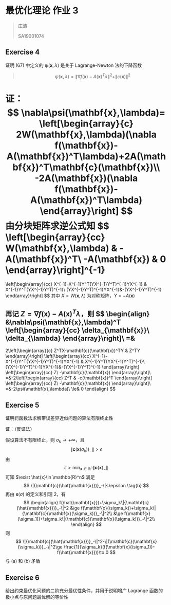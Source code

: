 # 最优化理论 作业 3

> 庄涛
>
> SA19001074

## Exercise 4

证明 (67) 中定义的 $\psi(\mathbf{x},\lambda)$ 是关于 Lagrange-Newton 法的下降函数

> $$
> \psi(\mathbf{x},\lambda)=\|\nabla f(\mathbf{x})-A(\mathbf{x})^T\lambda\|^2+\|c(\mathbf{x})\|^2
> $$

证：
$$
\nabla\psi(\mathbf{x},\lambda)=
\left[\begin{array}{c}
2W(\mathbf{x},\lambda)(\nabla f(\mathbf{x})-A(\mathbf{x})^T\lambda)+2A(\mathbf{x})^T\mathbf{c}(\mathbf{x})\\
-2A(\mathbf{x})(\nabla f(\mathbf{x})-A(\mathbf{x})^T\lambda)
\end{array}\right]
$$
由分块矩阵求逆公式知
$$
\left[\begin{array}{cc}
W(\mathbf{x},\lambda) & -A(\mathbf{x})^T\\
-A(\mathbf{x}) & 0
\end{array}\right]^{-1}
=
\left[\begin{array}{cc}
X^{-1}-X^{-1}Y^T(YX^{-1}Y^T)^{-1}YX^{-1} &  X^{-1}Y^T(YX^{-1}Y^T)^{-1}\\
(YX^{-1}Y^T)^{-1}YX^{-1}&-(YX^{-1}Y^T)^{-1}
\end{array}\right]
$$
其中 $X=W(\mathbf{x},\lambda)$ 为对称矩阵，$Y=-A(\mathbf{x})$ 

再记 $Z=\nabla f(\mathbf{x})-A(\mathbf{x})^T\lambda$，则
$$
\begin{align}
&\nabla\psi(\mathbf{x},\lambda)^T
\left[\begin{array}{cc}
\delta_{\mathbf{x}}\\
\delta_{\lambda}
\end{array}\right]\\
=&
-
2\left[\begin{array}{c}
Z^TX-\mathbf{c}(\mathbf{x})^TY & Z^TY
\end{array}\right]
\left[\begin{array}{cc}
X^{-1}-X^{-1}Y^T(YX^{-1}Y^T)^{-1}YX^{-1} &  X^{-1}Y^T(YX^{-1}Y^T)^{-1}\\
(YX^{-1}Y^T)^{-1}YX^{-1}&-(YX^{-1}Y^T)^{-1}
\end{array}\right]
\left[\begin{array}{cc}
Z\\
-\mathbf{c}(\mathbf{x})
\end{array}\right]\\
=&-2\left[\begin{array}{cc}
Z^T & -c(\mathbf{x})^T
\end{array}\right]
\left[\begin{array}{cc}
Z\\
-\mathbf{c}(\mathbf{x})
\end{array}\right]\\
=&-2\psi(\mathbf{x},\lambda)\\
\le& 0
\end{align}
$$

## Exercise 5

证明罚函数法求解带误差界近似问题的算法有限终止性

证：（反证法）

假设算法不有限终止，则 $\sigma_k\to+\infty$，且
$$
\|{\mathbf{c}(\mathbf{x}(\sigma_k))}_-\|>\epsilon \tag{a}
$$
由
$$
\epsilon > \min_{\mathbf{x}\in\mathbb{R}^n}\|{\mathbf{c}(\mathbf{x})}_-\|
$$
可知 $\exist \hat{x}\in \mathbb{R}^n$ 满足
$$
\|{\mathbf{c}(\hat{\mathbf{x}})}_-\|<\epsilon \tag{b}
$$
再由 $\mathbf{x}(\sigma)$ 的定义和引理 2，有
$$
\begin{align}
f(\hat{\mathbf{x}})+\sigma_k\|{\mathbf{c}(\hat{\mathbf{x}})}_-\|^2
&\ge f(\mathbf{x}(\sigma_k))+\sigma_k\|{\mathbf{c}(\mathbf{x}(\sigma_k))}_-\|^2\\
&\ge f(\mathbf{x}(\sigma_1))+\sigma_k\|{\mathbf{c}(\mathbf{x}(\sigma_k))}_-\|^2\\
\end{align}
$$
则
$$
\|{\mathbf{c}(\hat{\mathbf{x}})}_-\|^2-\|{\mathbf{c}(\mathbf{x}(\sigma_k))}_-\|^2\ge \frac{1}{\sigma_k}(f(\mathbf{x}(\sigma_1))-f(\hat{\mathbf{x}}))\to 0
$$
与 (a) 和 (b) 矛盾

## Exercise 6

给出约束最优化问题的二阶充分最优性条件，并用于说明增广 Lagrange 函数的极小点与原问题最优解的等价性

